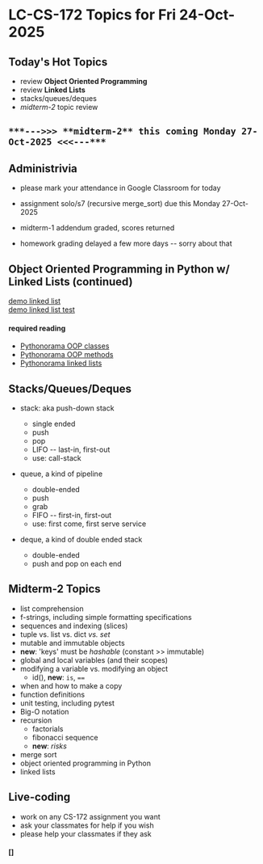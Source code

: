 # LC-CS-172 Topics for Fri 24-Oct-2025

## Today's Hot Topics

* review **Object Oriented Programming**
* review **Linked Lists**
* stacks/queues/deques
* *midterm-2* topic review

## `***--->>> **midterm-2** this coming Monday 27-Oct-2025 <<<---***`

## Administrivia

* please mark your attendance in Google Classroom for today

* assignment solo/s7 (recursive merge_sort) due this Monday 27-Oct-2025

* midterm-1 addendum graded, scores returned

* homework grading delayed a few more days -- sorry about that

## Object Oriented Programming in Python w/ Linked Lists (continued)

[demo linked list](demo_linked_list.py)  
[demo linked list test](demo_linked_list_test.py)

#### required reading

* [Pythonorama OOP classes](https://github.com/alainkaegi/pythonorama/blob/main/oop/classes.md)
* [Pythonorama OOP methods](https://github.com/alainkaegi/pythonorama/blob/main/oop/methods.md)
* [Pythonorama linked lists](https://github.com/alainkaegi/pythonorama/blob/main/data_structures/linked_lists.md)

## Stacks/Queues/Deques

* stack: aka push-down stack
  - single ended
  - push
  - pop
  - LIFO -- last-in, first-out
  - use: call-stack
  
* queue, a kind of pipeline
  - double-ended
  - push
  - grab
  - FIFO -- first-in, first-out
  - use: first come, first serve service

* deque, a kind of double ended stack
  - double-ended
  - push and pop on each end

## Midterm-2 Topics

  - list comprehension
  - f-strings, including simple formatting specifications
  - sequences and indexing (slices)
  - tuple vs. list vs. dict *vs. set*
  - mutable and immutable objects
  - **new**: 'keys' must be *hashable* (constant >> immutable)
  - global and local variables (and their scopes)
  - modifying a variable vs. modifying an object
    - id(), **new**: `is`, `==`
  - when and how to make a copy
  - function definitions
  - unit testing, including pytest
  - Big-O notation
  - recursion
    - factorials
    - fibonacci sequence
    - **new**: *risks*
  - merge sort
  - object oriented programming in Python
  - linked lists

## Live-coding

* work on any CS-172 assignment you want
* ask your classmates for help if you wish
* please help your classmates if they ask

#### []

